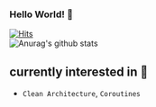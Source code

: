 ### Hello World! 👋

[![Hits](https://hits.seeyoufarm.com/api/count/incr/badge.svg?url=https%3A%2F%2Fgithub.com%2Fchoedeb%2FSimpleMemo)](https://hits.seeyoufarm.com)  
![Anurag's github stats](https://github-readme-stats.vercel.app/api?username=choedeb&count_private=true)

## currently interested in 🤔
- `Clean Architecture`, `Coroutines`
